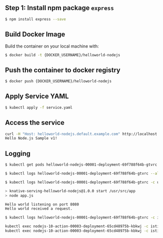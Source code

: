 ## Step 1: Install npm package `express`

```bash
$ npm install express --save
``` 

## Build Docker Image

Build the container on your local machine with:

```bash
$ docker build -t {DOCKER_USERNAME}/helloworld-nodejs
```

## Push the container to docker registry

```bash
$ docker push {DOCKER_USERNAME}/helloworld-nodejs
```

## Apply Service YAML

```bash
$ kubectl apply -f service.yaml
```

## Access the service

```bash
curl -H "Host: helloworld-nodejs.default.example.com" http://localhost
Hello Node.js Sample v1!
```

## Logging

```bash
$ kubectl get pods helloworld-nodejs-00001-deployment-69f788f64b-gtvrc -o yaml
``` 

```bash
$ kubectl logs helloworld-nodejs-00001-deployment-69f788f64b-gtvrc --all-containers=true
```

```bash
$ kubectl logs helloworld-nodejs-00001-deployment-69f788f64b-gtvrc -c user-container

> knative-serving-helloworld-nodejs@1.0.0 start /usr/src/app
> node app.js

Hello world listening on port 8080
Hello world received a request.
```

```bash
$ kubectl logs helloworld-nodejs-00001-deployment-69f788f64b-gtvrc -c istio-init
```

```bash
kubectl exec nodejs-10-action-00003-deployment-65cd48975b-kbkwj -c istio-proxy -- ls -l 
kubectl exec nodejs-10-action-00003-deployment-65cd48975b-kbkwj -c istio-proxy -- curl localhost:8080
```
